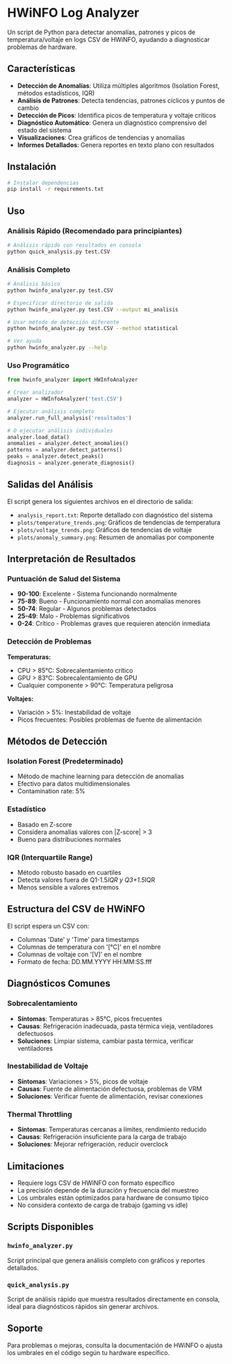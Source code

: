 # HWiNFO Log Analyzer

Un script de Python para detectar anomalías, patrones y picos de temperatura/voltaje en logs CSV de HWiNFO, ayudando a diagnosticar problemas de hardware.

## Características

- **Detección de Anomalías**: Utiliza múltiples algoritmos (Isolation Forest, métodos estadísticos, IQR)
- **Análisis de Patrones**: Detecta tendencias, patrones cíclicos y puntos de cambio
- **Detección de Picos**: Identifica picos de temperatura y voltaje críticos
- **Diagnóstico Automático**: Genera un diagnóstico comprensivo del estado del sistema
- **Visualizaciones**: Crea gráficos de tendencias y anomalías
- **Informes Detallados**: Genera reportes en texto plano con resultados

## Instalación

```bash
# Instalar dependencias
pip install -r requirements.txt
```

## Uso

### Análisis Rápido (Recomendado para principiantes)
```bash
# Análisis rápido con resultados en consola
python quick_analysis.py test.CSV
```

### Análisis Completo
```bash
# Análisis básico
python hwinfo_analyzer.py test.CSV

# Especificar directorio de salida
python hwinfo_analyzer.py test.CSV --output mi_analisis

# Usar método de detección diferente
python hwinfo_analyzer.py test.CSV --method statistical

# Ver ayuda
python hwinfo_analyzer.py --help
```

### Uso Programático
```python
from hwinfo_analyzer import HWInfoAnalyzer

# Crear analizador
analyzer = HWInfoAnalyzer('test.CSV')

# Ejecutar análisis completo
analyzer.run_full_analysis('resultados')

# O ejecutar análisis individuales
analyzer.load_data()
anomalies = analyzer.detect_anomalies()
patterns = analyzer.detect_patterns()
peaks = analyzer.detect_peaks()
diagnosis = analyzer.generate_diagnosis()
```

## Salidas del Análisis

El script genera los siguientes archivos en el directorio de salida:

- `analysis_report.txt`: Reporte detallado con diagnóstico del sistema
- `plots/temperature_trends.png`: Gráficos de tendencias de temperatura
- `plots/voltage_trends.png`: Gráficos de tendencias de voltaje  
- `plots/anomaly_summary.png`: Resumen de anomalías por componente

## Interpretación de Resultados

### Puntuación de Salud del Sistema
- **90-100**: Excelente - Sistema funcionando normalmente
- **75-89**: Bueno - Funcionamiento normal con anomalías menores
- **50-74**: Regular - Algunos problemas detectados
- **25-49**: Malo - Problemas significativos
- **0-24**: Crítico - Problemas graves que requieren atención inmediata

### Detección de Problemas

**Temperaturas:**
- CPU > 85°C: Sobrecalentamiento crítico
- GPU > 83°C: Sobrecalentamiento de GPU
- Cualquier componente > 90°C: Temperatura peligrosa

**Voltajes:**
- Variación > 5%: Inestabilidad de voltaje
- Picos frecuentes: Posibles problemas de fuente de alimentación

## Métodos de Detección

### Isolation Forest (Predeterminado)
- Método de machine learning para detección de anomalías
- Efectivo para datos multidimensionales
- Contamination rate: 5%

### Estadístico
- Basado en Z-score
- Considera anomalías valores con |Z-score| > 3
- Bueno para distribuciones normales

### IQR (Interquartile Range)
- Método robusto basado en cuartiles
- Detecta valores fuera de Q1-1.5*IQR y Q3+1.5*IQR
- Menos sensible a valores extremos

## Estructura del CSV de HWiNFO

El script espera un CSV con:
- Columnas 'Date' y 'Time' para timestamps
- Columnas de temperatura con '[°C]' en el nombre
- Columnas de voltaje con '[V]' en el nombre
- Formato de fecha: DD.MM.YYYY HH:MM:SS.fff

## Diagnósticos Comunes

### Sobrecalentamiento
- **Síntomas**: Temperaturas > 85°C, picos frecuentes
- **Causas**: Refrigeración inadecuada, pasta térmica vieja, ventiladores defectuosos
- **Soluciones**: Limpiar sistema, cambiar pasta térmica, verificar ventiladores

### Inestabilidad de Voltaje
- **Síntomas**: Variaciones > 5%, picos de voltaje
- **Causas**: Fuente de alimentación defectuosa, problemas de VRM
- **Soluciones**: Verificar fuente de alimentación, revisar conexiones

### Thermal Throttling
- **Síntomas**: Temperaturas cercanas a límites, rendimiento reducido
- **Causas**: Refrigeración insuficiente para la carga de trabajo
- **Soluciones**: Mejorar refrigeración, reducir overclock

## Limitaciones

- Requiere logs CSV de HWiNFO con formato específico
- La precisión depende de la duración y frecuencia del muestreo
- Los umbrales están optimizados para hardware de consumo típico
- No considera contexto de carga de trabajo (gaming vs idle)

## Scripts Disponibles

### `hwinfo_analyzer.py` 
Script principal que genera análisis completo con gráficos y reportes detallados.

### `quick_analysis.py`
Script de análisis rápido que muestra resultados directamente en consola, ideal para diagnósticos rápidos sin generar archivos.

## Soporte

Para problemas o mejoras, consulta la documentación de HWiNFO o ajusta los umbrales en el código según tu hardware específico.